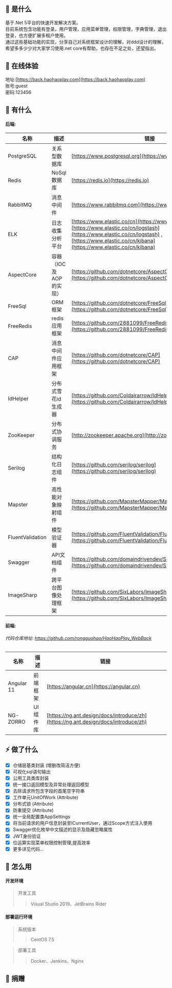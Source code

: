 ## 🍄 是什么

基于.Net 5平台的快速开发解决方案。  
目前系统包含功能有登录，用户管理，应用菜单管理，权限管理，字典管理，退出登录，也方便扩展多租户使用。  
通过这些基础功能的实现，分享自己对系统框架设计的理解，对ddd设计的理解，希望多多少少对大家学习使用.net core有帮助，也存在不足之处，还望指出。

## 🍿 在线体验
地址:[https://back.haohaoplay.com](https://back.haohaoplay.com)  
账号:guest  
密码:123456  

## 🥗 有什么
#### 后端:
名称 | 描述 | 链接
----|------|----
PostgreSQL | 关系型数据库 | [https://www.postgresql.org](https://www.postgresql.org)
Redis | NoSql数据库 | [https://redis.io](https://redis.io)
RabbitMQ | 消息中间件 | [https://www.rabbitmq.com](https://www.rabbitmq.com)
ELK | 日志收集分析平台 | [https://www.elastic.co/cn](https://www.elastic.co/cn/) , [https://www.elastic.co/cn/logstash](https://www.elastic.co/cn/logstash) , [https://www.elastic.co/cn/kibana](https://www.elastic.co/cn/kibana)
AspectCore | 容器（IOC及AOP的实现）| [https://github.com/dotnetcore/AspectCore-Framework](https://github.com/dotnetcore/AspectCore-Framework)
FreeSql | ORM框架 | [https://github.com/dotnetcore/FreeSql](https://github.com/dotnetcore/FreeSql)
FreeRedis | redis应用框架 | [https://github.com/2881099/FreeRedis](https://github.com/2881099/FreeRedis)
CAP | 消息中间件应用框架 | [https://github.com/dotnetcore/CAP](https://github.com/dotnetcore/CAP)
IdHelper | 分布式雪花id生成器 | [https://github.com/Coldairarrow/IdHelper](https://github.com/Coldairarrow/IdHelper)
ZooKeeper | 分布式协调服务 | [http://zookeeper.apache.org](http://zookeeper.apache.org)
Serilog | 结构化日志组件 | [https://github.com/serilog/serilog](https://github.com/serilog/serilog)
Mapster | 高性能对象映射组件 | [https://github.com/MapsterMapper/Mapster](https://github.com/MapsterMapper/Mapster)
FluentValidation | 模型验证器 | [https://github.com/FluentValidation/FluentValidation](https://github.com/FluentValidation/FluentValidation)
Swagger | API文档组件 | [https://github.com/domaindrivendev/Swashbuckle.AspNetCore](https://github.com/domaindrivendev/Swashbuckle.AspNetCore)
ImageSharp | 跨平台图像处理框架 | [https://github.com/SixLabors/ImageSharp](https://github.com/SixLabors/ImageSharp)

#### 前端:
###### 代码仓库地址: https://github.com/rongguohao/HaoHaoPlay_WebBack
名称 | 描述 | 链接
----|------|----
Angular 11 | 前端框架 | [https://angular.cn](https://angular.cn)
NG-ZORRO | UI 组件库 | [https://ng.ant.design/docs/introduce/zh](https://ng.ant.design/docs/introduce/zh)

## ⚡ 做了什么
- [x] 仓储层基类封装 (增删改简洁方便)
- [x] 可视化sql语句输出
- [x] 公用工具类库封装
- [x] 统一接口返回模型及异常处理返回模型
- [x] 去除请求所包含字段的首尾空字符串  
- [x] 工作单元UnitOfWork (Attribute)
- [x] 分布式锁 (Attribute)
- [x] 防重提交 (Attribute)
- [x] 统一全局配置类AppSettings
- [x] 将当前请求的用户信息封装至ICurrentUser，通过Scope方式注入使用
- [x] Swagger优化枚举中文描述的显示及隐藏忽略属性
- [x] JWT身份验证
- [x] 位运算实现菜单权限控制管理,提高效率
- [x] 更多详见代码...

## 🥪 怎么用

#### 开发环境
> 开发工具
>
> > Visual Studio 2019、JetBrains Rider

#### 部署运行环境
> 系统版本
>
> > CentOS 7.5  

> 部署工具  
>
> > Docker、Jenkins、Nginx

## 💐 捐赠
